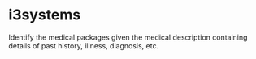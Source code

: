 #  i3systems
 Identify the medical packages given the medical description containing details of past history, illness, diagnosis, etc.
